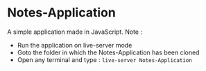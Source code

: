 # Notes-Application
A simple application made in JavaScript.
Note :
- Run the application on live-server mode
- Goto the folder in which the Notes-Application has been cloned
- Open any terminal and type :
`live-server Notes-Application`
